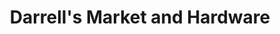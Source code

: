 ---
title: "Darrell's Market and Hardware"
url: /mason/darrells-market-and-hardware/
shop: supermarket
---